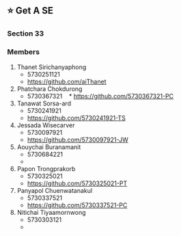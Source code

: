 ## :star: Get A SE
### Section 33

### Members
1. Thanet Sirichanyaphong 
    * 5730251121
    * https://github.com/aiThanet
2. Phatchara Chokdurong 
    * 5730367321
    * https://github.com/5730367321-PC
3. Tanawat Sorsa-ard 
    * 5730241921
    * https://github.com/5730241921-TS
4. Jessada Wisecarver
    * 5730097921
    * https://github.com/5730097921-JW
5. Aouychai Buranamanit
    * 5730684221
    *
6. Papon Trongprakorb
    * 5730325021
    * https://github.com/5730325021-PT
7. Panyapol Chuenwatanakul
    * 5730337521
    * https://github.com/5730337521-PC
8. Nitichai Tiyaamornwong 
    * 5730303121
    *
